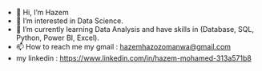 - 👋 Hi, I’m Hazem
- 👀 I’m interested in Data Science.
- 🌱 I’m currently learning Data Analysis and have skills in (Database, SQL, Python, Power BI, Excel). 
- 📫 How to reach me my gmail : hazemhazozomanwa@gmail.com 
- my linkedin : https://www.linkedin.com/in/hazem-mohamed-313a571b8

<!---
Haazem/Haazem is a ✨ special ✨ repository because its `README.md` (this file) appears on your GitHub profile.
You can click the Preview link to take a look at your changes.
--->
